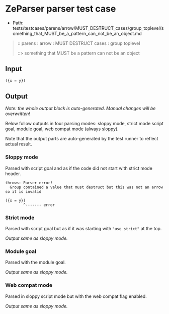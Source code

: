 # ZeParser parser test case

- Path: tests/testcases/parens/arrow/MUST_DESTRUCT_cases/group_toplevel/something_that_MUST_be_a_pattern_can_not_be_an_object.md

> :: parens : arrow : MUST DESTRUCT cases : group toplevel
>
> ::> something that MUST be a pattern can not be an object

## Input


`````js
({x = y})
`````

## Output

_Note: the whole output block is auto-generated. Manual changes will be overwritten!_

Below follow outputs in four parsing modes: sloppy mode, strict mode script goal, module goal, web compat mode (always sloppy).

Note that the output parts are auto-generated by the test runner to reflect actual result.

### Sloppy mode

Parsed with script goal and as if the code did not start with strict mode header.

`````
throws: Parser error!
  Group contained a value that must destruct but this was not an arrow so it is invalid

({x = y})
        ^------- error
`````

### Strict mode

Parsed with script goal but as if it was starting with `"use strict"` at the top.

_Output same as sloppy mode._

### Module goal

Parsed with the module goal.

_Output same as sloppy mode._

### Web compat mode

Parsed in sloppy script mode but with the web compat flag enabled.

_Output same as sloppy mode._
